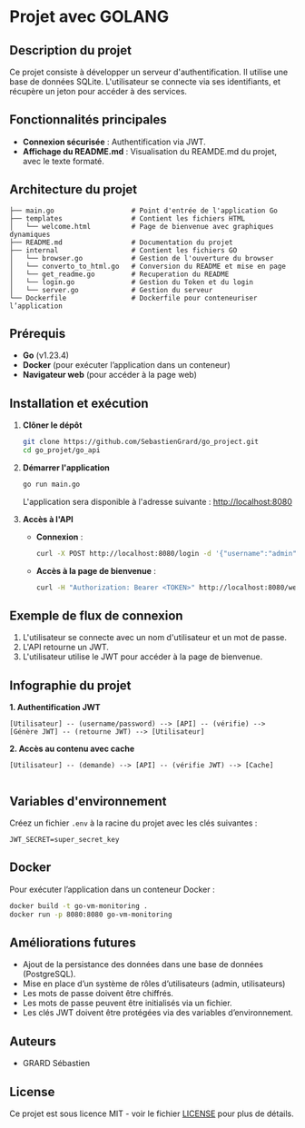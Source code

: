 # Projet avec GOLANG

## Description du projet
Ce projet consiste à développer un serveur d'authentification. Il utilise une base de données SQLite. L'utilisateur se connecte via ses identifiants, et récupère un jeton pour accéder à des services.

## Fonctionnalités principales
- **Connexion sécurisée** : Authentification via JWT.
- **Affichage du README.md** : Visualisation du REAMDE.md du projet, avec le texte formaté.

## Architecture du projet
```plaintext
├── main.go                   # Point d'entrée de l'application Go
├── templates                 # Contient les fichiers HTML
│   └── welcome.html          # Page de bienvenue avec graphiques dynamiques
├── README.md                 # Documentation du projet
├── internal                  # Contient les fichiers GO
│   └── browser.go            # Gestion de l'ouverture du browser
│   └── converto_to_html.go   # Conversion du README et mise en page
│   └── get_readme.go         # Recuperation du README
│   └── login.go              # Gestion du Token et du login
│   └── server.go             # Gestion du serveur
└── Dockerfile                # Dockerfile pour conteneuriser l’application
```

## Prérequis
- **Go** (v1.23.4)
- **Docker** (pour exécuter l’application dans un conteneur)
- **Navigateur web** (pour accéder à la page web)

## Installation et exécution
1. **Clôner le dépôt**
   ```bash
   git clone https://github.com/SebastienGrard/go_project.git
   cd go_projet/go_api
   ```
2. **Démarrer l'application**
   ```bash
   go run main.go
   ```
   L'application sera disponible à l'adresse suivante : [http://localhost:8080](http://localhost:8080)

3. **Accès à l'API**
   - **Connexion** :
     ```bash
     curl -X POST http://localhost:8080/login -d '{"username":"admin", "password":"password"}'
     ```
   - **Accès à la page de bienvenue** :
     ```bash
     curl -H "Authorization: Bearer <TOKEN>" http://localhost:8080/welcome
     ```

## Exemple de flux de connexion
1. L'utilisateur se connecte avec un nom d'utilisateur et un mot de passe.
2. L'API retourne un JWT.
3. L'utilisateur utilise le JWT pour accéder à la page de bienvenue.

## Infographie du projet

**1. Authentification JWT**
```
[Utilisateur] -- (username/password) --> [API] -- (vérifie) --> [Génère JWT] -- (retourne JWT) --> [Utilisateur]
```

**2. Accès au contenu avec cache**
```
[Utilisateur] -- (demande) --> [API] -- (vérifie JWT) --> [Cache]
                              
```


## Variables d'environnement
Créez un fichier `.env` à la racine du projet avec les clés suivantes :
```
JWT_SECRET=super_secret_key
```

## Docker
Pour exécuter l’application dans un conteneur Docker :
```bash
docker build -t go-vm-monitoring .
docker run -p 8080:8080 go-vm-monitoring
```

## Améliorations futures
- Ajout de la persistance des données dans une base de données (PostgreSQL).
- Mise en place d’un système de rôles d’utilisateurs (admin, utilisateurs)
- Les mots de passe doivent être chiffrés.
- Les mots de passe peuvent être initialisés via un fichier.
- Les clés JWT doivent être protégées via des variables d’environnement.

## Auteurs
- GRARD Sébastien

## License
Ce projet est sous licence MIT - voir le fichier [LICENSE](LICENSE) pour plus de détails.

